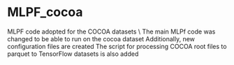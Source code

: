# MLPF_cocoa
MLPF code adopted for the COCOA datasets \\
The main MLPf code was changed to be able to run on the cocoa dataset
Additionally, new configuration files are created
The script for processing COCOA root files  to parquet to TensorFlow datasets is also added
